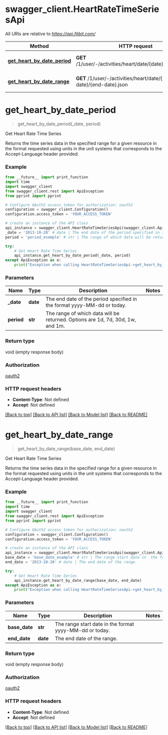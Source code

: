 # swagger_client.HeartRateTimeSeriesApi

All URIs are relative to *https://api.fitbit.com/*

| Method                                                                             | HTTP request                                                        | Description                |
| ---------------------------------------------------------------------------------- | ------------------------------------------------------------------- | -------------------------- |
| [**get_heart_by_date_period**](HeartRateTimeSeriesApi.md#get_heart_by_date_period) | **GET** /1/user/-/activities/heart/date/{date}/{period}.json        | Get Heart Rate Time Series |
| [**get_heart_by_date_range**](HeartRateTimeSeriesApi.md#get_heart_by_date_range)   | **GET** /1/user/-/activities/heart/date/{base-date}/{end-date}.json | Get Heart Rate Time Series |

# **get_heart_by_date_period**

> get_heart_by_date_period(\_date, period)

Get Heart Rate Time Series

Returns the time series data in the specified range for a given resource in the format requested using units in the unit systems that corresponds to the Accept-Language header provided.

### Example

```python
from __future__ import print_function
import time
import swagger_client
from swagger_client.rest import ApiException
from pprint import pprint

# Configure OAuth2 access token for authorization: oauth2
configuration = swagger_client.Configuration()
configuration.access_token = 'YOUR_ACCESS_TOKEN'

# create an instance of the API class
api_instance = swagger_client.HeartRateTimeSeriesApi(swagger_client.ApiClient(configuration))
_date = '2013-10-20' # date | The end date of the period specified in the format yyyy-MM-dd or today.
period = 'period_example' # str | The range of which data will be returned. Options are 1d, 7d, 30d, 1w, and 1m.

try:
    # Get Heart Rate Time Series
    api_instance.get_heart_by_date_period(_date, period)
except ApiException as e:
    print("Exception when calling HeartRateTimeSeriesApi->get_heart_by_date_period: %s\n" % e)
```

### Parameters

| Name       | Type     | Description                                                                    | Notes |
| ---------- | -------- | ------------------------------------------------------------------------------ | ----- |
| **\_date** | **date** | The end date of the period specified in the format yyyy-MM-dd or today.        |
| **period** | **str**  | The range of which data will be returned. Options are 1d, 7d, 30d, 1w, and 1m. |

### Return type

void (empty response body)

### Authorization

[oauth2](../README.md#oauth2)

### HTTP request headers

- **Content-Type**: Not defined
- **Accept**: Not defined

[[Back to top]](#) [[Back to API list]](../README.md#documentation-for-api-endpoints) [[Back to Model list]](../README.md#documentation-for-models) [[Back to README]](../README.md)

# **get_heart_by_date_range**

> get_heart_by_date_range(base_date, end_date)

Get Heart Rate Time Series

Returns the time series data in the specified range for a given resource in the format requested using units in the unit systems that corresponds to the Accept-Language header provided.

### Example

```python
from __future__ import print_function
import time
import swagger_client
from swagger_client.rest import ApiException
from pprint import pprint

# Configure OAuth2 access token for authorization: oauth2
configuration = swagger_client.Configuration()
configuration.access_token = 'YOUR_ACCESS_TOKEN'

# create an instance of the API class
api_instance = swagger_client.HeartRateTimeSeriesApi(swagger_client.ApiClient(configuration))
base_date = 'base_date_example' # str | The range start date in  the format yyyy-MM-dd or today.
end_date = '2013-10-20' # date | The end date of the range.

try:
    # Get Heart Rate Time Series
    api_instance.get_heart_by_date_range(base_date, end_date)
except ApiException as e:
    print("Exception when calling HeartRateTimeSeriesApi->get_heart_by_date_range: %s\n" % e)
```

### Parameters

| Name          | Type     | Description                                             | Notes |
| ------------- | -------- | ------------------------------------------------------- | ----- |
| **base_date** | **str**  | The range start date in the format yyyy-MM-dd or today. |
| **end_date**  | **date** | The end date of the range.                              |

### Return type

void (empty response body)

### Authorization

[oauth2](../README.md#oauth2)

### HTTP request headers

- **Content-Type**: Not defined
- **Accept**: Not defined

[[Back to top]](#) [[Back to API list]](../README.md#documentation-for-api-endpoints) [[Back to Model list]](../README.md#documentation-for-models) [[Back to README]](../README.md)
